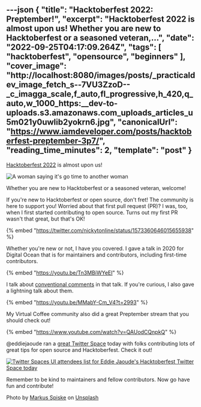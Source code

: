 ---json
{
  "title": "Hacktoberfest 2022: Preptember!",
  "excerpt": "Hacktoberfest 2022 is almost upon us!    Whether you are new to Hacktoberfest or a seasoned veteran,...",
  "date": "2022-09-25T04:17:09.264Z",
  "tags": [
    "hacktoberfest",
    "opensource",
    "beginners"
  ],
  "cover_image": "http://localhost:8080/images/posts/_practicaldev_image_fetch_s--7VU3ZzoD--_c_imagga_scale,f_auto,fl_progressive,h_420,q_auto,w_1000_https:__dev-to-uploads.s3.amazonaws.com_uploads_articles_u5m021y0uwlib2yokrn6.jpg",
  "canonicalUrl": "https://www.iamdeveloper.com/posts/hacktoberfest-preptember-3p7/",
  "reading_time_minutes": 2,
  "template": "post"
}
---

[Hacktoberfest 2022](https://hacktoberfest.com/) is almost upon us!

![A woman saying it's go time to another woman](https://media.giphy.com/media/yaR8Dux1s0fAI/giphy.gif)

Whether you are new to Hacktoberfest or a seasoned veteran, welcome!

If you're new to Hacktoberfest or open source, don't fret! The community is here to support you! Worried about that first pull request (PR)? I was, too, when I first started contributing to open source. Turns out my first PR wasn't that great, but that's OK!

{% embed "https://twitter.com/nickytonline/status/1573360646015655938" %}

Whether you're new or not, I have you covered. I gave a talk in 2020 for Digital Ocean that is for maintainers and contributors, including first-time contributors.

{% embed "https://youtu.be/Tn3MBiWYeEI" %}

I talk about [conventional comments](https://conventionalcomments.org/) in that talk. If you're curious, I also gave a lightning talk about them.

{% embed "https://youtu.be/MMabY-Cm_V4?t=2993" %}

My Virtual Coffee community also did a great Preptember stream that you should check out!

{% embed "https://www.youtube.com/watch?v=QAUodCQnpkQ" %}

@eddiejaoude ran a [great Twitter Space](https://twitter.com/eddiejaoude/status/1574050967057846274) today with folks contributing lots of great tips for open source and Hacktoberfest. Check it out!

<a href="https://twitter.com/eddiejaoude/status/1574050967057846274">
<img src="https://dev-to-uploads.s3.amazonaws.com/uploads/articles/1og7r6t3307bw6nevlz7.png" alt="Twitter Spaces UI attendees list for Eddie Jaoude's Hacktoberfest Twitter Space today" />
</a>

Remember to be kind to maintainers and fellow contributors. Now go have fun and contribute!

Photo by <a href="https://unsplash.com/@markusspiske?utm_source=unsplash&utm_medium=referral&utm_content=creditCopyText">Markus Spiske</a> on <a href="https://unsplash.com/s/photos/open-source?utm_source=unsplash&utm_medium=referral&utm_content=creditCopyText">Unsplash</a>
